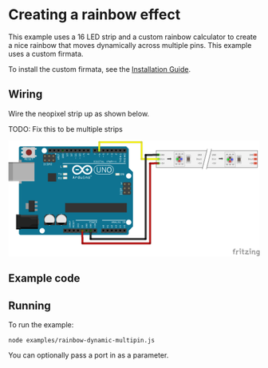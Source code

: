 # Creating a rainbow effect

This example uses a 16 LED strip and a custom rainbow calculator to create a
nice rainbow that moves dynamically across multiple pins. This example uses a custom firmata.

To install the custom firmata, see the [Installation Guide](installation.md).

## Wiring

Wire the neopixel strip up as shown below.

TODO: Fix this to be multiple strips

![Wiring diagram](breadboard/custom_firmata_bb.png)

## Example code


## Running

To run the example:

```
node examples/rainbow-dynamic-multipin.js
```

You can optionally pass a port in as a parameter.
